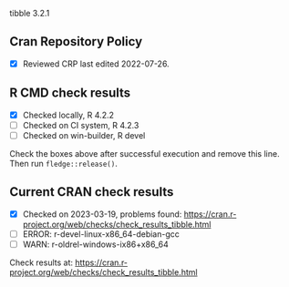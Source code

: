 tibble 3.2.1

## Cran Repository Policy

- [x] Reviewed CRP last edited 2022-07-26.

## R CMD check results

- [x] Checked locally, R 4.2.2
- [ ] Checked on CI system, R 4.2.3
- [ ] Checked on win-builder, R devel

Check the boxes above after successful execution and remove this line. Then run `fledge::release()`.

## Current CRAN check results

- [x] Checked on 2023-03-19, problems found: https://cran.r-project.org/web/checks/check_results_tibble.html
- [ ] ERROR: r-devel-linux-x86_64-debian-gcc
- [ ] WARN: r-oldrel-windows-ix86+x86_64

Check results at: https://cran.r-project.org/web/checks/check_results_tibble.html
